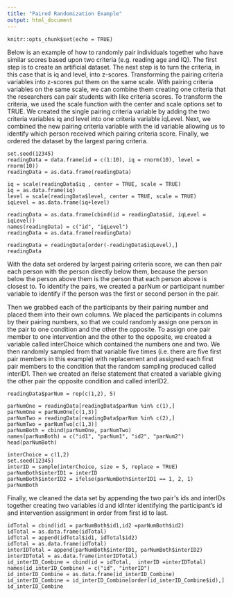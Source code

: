 ```yaml
---
title: "Paired Randomization Example"
output: html_document
---
```


```{r setup, include=FALSE}
knitr::opts_chunk$set(echo = TRUE)
```
Below is an example of how to randomly pair individuals together who have similar scores based upon two criteria (e.g. reading age and IQ).  The first step is to create an artificial dataset.  The next step is to turn the criteria, in this case that is iq and level, into z-scores.  Transforming the pairing criteria variables into z-scores put them on the same scale.  With pairing criteria variables on the same scale, we can combine them creating one criteria that the researchers can pair students with like criteria scores.  To transform the criteria, we used the scale function with the center and scale options set to TRUE.  We created the single pairing criteria variable by adding the two criteria variables iq and level into one criteria variable iqLevel.  Next, we combined the new pairing criteria variable with the id variable allowing us to identify which person received which pairing criteria score.  Finally, we ordered the dataset by the largest paring criteria.    
```{r}
set.seed(12345)
readingData = data.frame(id = c(1:10), iq = rnorm(10), level = rnorm(10))
readingData = as.data.frame(readingData)

iq = scale(readingData$iq , center = TRUE, scale = TRUE)
iq = as.data.frame(iq)
level = scale(readingData$level, center = TRUE, scale = TRUE)
iqLevel = as.data.frame(iq+level)

readingData = as.data.frame(cbind(id = readingData$id, iqLevel = iqLevel))
names(readingData) = c("id", "iqLevel")
readingData = as.data.frame(readingData)

readingData = readingData[order(-readingData$iqLevel),]
readingData
```
With the data set ordered by largest pairing criteria score, we can then pair each person with the person directly below them, because the person below the person above them is the person that each person above is closest to.  To identify the pairs, we created a parNum or participant number variable to identify if the person was the first or second person in the pair.  

Then we grabbed each of the participants by their pairing number and placed them into their own columns.  We placed the participants in columns by their pairing numbers, so that we could randomly assign one person in the pair to one condition and the other the opposite.  To assign one pair member to one intervention and the other to the opposite, we created a variable called interChoice which contained the numbers one and two.  We then randomly sampled from that variable five times (i.e. there are five first pair members in this example) with replacement and assigned each first pair members to the condition that the random sampling produced called interID1.  Then we created an ifelse statement that created a variable giving the other pair the opposite condition and called interID2.
```{r}
readingData$parNum = rep(c(1,2), 5)

parNumOne = readingData[readingData$parNum %in% c(1),]
parNumOne = parNumOne[c(1,3)]
parNumTwo = readingData[readingData$parNum %in% c(2),]
parNumTwo = parNumTwo[c(1,3)]
parNumBoth = cbind(parNumOne, parNumTwo)
names(parNumBoth) = c("id1", "parNum1", "id2", "parNum2")
head(parNumBoth)

interChoice = c(1,2)
set.seed(12345)
interID = sample(interChoice, size = 5, replace = TRUE)
parNumBoth$interID1 = interID
parNumBoth$interID2 = ifelse(parNumBoth$interID1 == 1, 2, 1) 
parNumBoth
```
Finally, we cleaned the data set by appending the two pair's ids and interIDs together creating two variables id and idInter identifying the participant’s id and intervention assignment in order from first id to last.   
```{r}
idTotal = cbind(id1 = parNumBoth$id1,id2 =parNumBoth$id2) 
idTotal = as.data.frame(idTotal)
idTotal = append(idTotal$id1, idTotal$id2)
idTotal = as.data.frame(idTotal)
interIDTotal = append(parNumBoth$interID1, parNumBoth$interID2)
interIDTotal = as.data.frame(interIDTotal)
id_interID_Combine = cbind(id = idTotal,  interID =interIDTotal)
names(id_interID_Combine) = c("id", "interID")
id_interID_Combine = as.data.frame(id_interID_Combine)
id_interID_Combine = id_interID_Combine[order(id_interID_Combine$id),] 
id_interID_Combine
```


